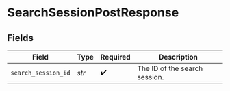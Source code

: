# SearchSessionPostResponse


## Fields

| Field                         | Type                          | Required                      | Description                   |
| ----------------------------- | ----------------------------- | ----------------------------- | ----------------------------- |
| `search_session_id`           | *str*                         | :heavy_check_mark:            | The ID of the search session. |